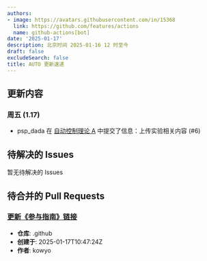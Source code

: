 ```yaml
---
authors:
- image: https://avatars.githubusercontent.com/in/15368
  link: https://github.com/features/actions
  name: github-actions[bot]
date: '2025-01-17'
description: 北京时间 2025-01-16 12 时至今
draft: false
excludeSearch: false
title: AUTO 更新速递
---
```


## 更新内容

### 周五 (1.17)

- psp_dada 在 [自动控制理论 A](https://github.com/HITSZ-OpenAuto/AUTO3001A) 中提交了信息：上传实验相关内容 (#6)

## 待解决的 Issues

暂无待解决的 Issues

## 待合并的 Pull Requests

### [更新《参与指南》链接](https://github.com/HITSZ-OpenAuto/.github/pull/11)

- **仓库**: .github
- **创建于**: 2025-01-17T10:47:24Z
- **作者**: kowyo

